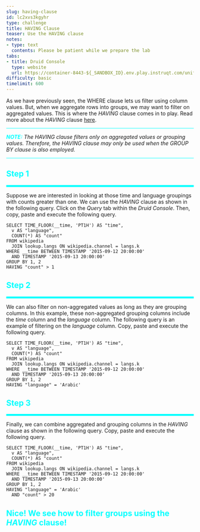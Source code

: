 ```yaml
---
slug: having-clause
id: lc2xvs3kgyhr
type: challenge
title: HAVING Clause
teaser: Use the HAVING clause
notes:
- type: text
  contents: Please be patient while we prepare the lab
tabs:
- title: Druid Console
  type: website
  url: https://container-8443-${_SANDBOX_ID}.env.play.instruqt.com/unified-console.html
difficulty: basic
timelimit: 600
---
```


As we have previously seen, the WHERE clause lets us filter using column values.
But, when we aggregate rows into groups, we may want to filter on aggregated values.
This is where the _HAVING_ clause comes in to play.
Read more about the _HAVING_ clause <a href="https://druid.apache.org/docs/latest/querying/sql.html#having" target="_blank">here</a>.

<hr style="background-color:cyan">
<p><span style="color:cyan"><strong><em>NOTE:</em></strong></span> <i>The HAVING clause filters only on aggregated values or grouping values.
Therefore, the HAVING clause may only be used when the GROUP BY clause is also employed.</i>
<hr style="background-color:cyan">

<h2 style="color:cyan">Step 1</h2><hr style="color:cyan;background-color:cyan;height:5px">

Suppose we are interested in looking at those time and language groupings with counts greater than one.
We can use the _HAVING_ clause as shown in the following query.
Click on the _Query_ tab within the _Druid Console_.
Then, copy, paste and execute the following query.

```
SELECT TIME_FLOOR(__time, 'PT1H') AS "time",
  v AS "language",
  COUNT(*) AS "count"
FROM wikipedia
  JOIN lookup.langs ON wikipedia.channel = langs.k
WHERE __time BETWEEN TIMESTAMP '2015-09-12 20:00:00'
  AND TIMESTAMP '2015-09-13 20:00:00'
GROUP BY 1, 2
HAVING "count" > 1
```

<h2 style="color:cyan">Step 2</h2><hr style="color:cyan;background-color:cyan;height:5px">

We can also filter on non-aggregated values as long as they are grouping columns.
In this example, these non-aggregated grouping columns include the _time_ column and the _language_ column.
The following query is an example of filtering on the _language_ column.
Copy, paste and execute the following query.

```
SELECT TIME_FLOOR(__time, 'PT1H') AS "time",
  v AS "language",
  COUNT(*) AS "count"
FROM wikipedia
  JOIN lookup.langs ON wikipedia.channel = langs.k
WHERE __time BETWEEN TIMESTAMP '2015-09-12 20:00:00'
  AND TIMESTAMP '2015-09-13 20:00:00'
GROUP BY 1, 2
HAVING "language" = 'Arabic'
```

<h2 style="color:cyan">Step 3</h2><hr style="color:cyan;background-color:cyan;height:5px">

Finally, we can combine aggregated and grouping columns in the _HAVING_ clause as shown in the following query.
Copy, paste and execute the following query.

```
SELECT TIME_FLOOR(__time, 'PT1H') AS "time",
  v AS "language",
  COUNT(*) AS "count"
FROM wikipedia
  JOIN lookup.langs ON wikipedia.channel = langs.k
WHERE __time BETWEEN TIMESTAMP '2015-09-12 20:00:00'
  AND TIMESTAMP '2015-09-13 20:00:00'
GROUP BY 1, 2
HAVING "language" = 'Arabic'
  AND "count" > 20
```

<h2 style="color:cyan">Nice! We see how to filter groups using the <i>HAVING</i> clause!</h2>


<style type="text/css" rel="stylesheet">
.lightbox { display: none; position: fixed; justify-content: center; align-items: center; z-index: 999; top: 0; left: 0; right: 0; bottom: 0; padding: 1rem; background: rgba(0, 0, 0, 0.8); }
.lightbox:target { display: flex; }
.lightbox img { max-height: 100% }
.thumbnail:hover {
    position:fixed;
    top:-25px;
    left:-35px;
    width:500px;
    height:auto;
    display:block;
    z-index:999;
}
</style>
